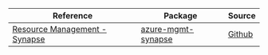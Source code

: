| Reference | Package | Source |
|---|---|---|
|[Resource Management - Synapse](mgmt-synapse-readme.md)|[azure-mgmt-synapse](https://pypi.org/project/azure-mgmt-synapse)|[Github](https://github.com/Azure/azure-sdk-for-python/blob/main/sdk/synapse/azure-mgmt-synapse)|
